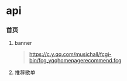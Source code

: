 # api
### 首页
1. banner
   >https://c.y.qq.com/musichall/fcgi-bin/fcg_yqqhomepagerecommend.fcg
2. 推荐歌单